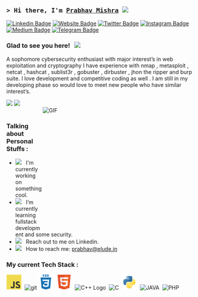 ### <samp>&gt; Hi there, I'm <a href="https://prxbhav.netlify.com/" target="_blank">Prabhav Mishra</a> <img src="https://media.giphy.com/media/hvRJCLFzcasrR4ia7z/giphy.gif" width="25"> </samp>
<!-- <img src="https://media.giphy.com/media/hvRJCLFzcasrR4ia7z/giphy.gif" width="25px"> -->

[![Linkedin Badge](https://img.shields.io/badge/-LinkedIn-0e76a8?style=flat-square&logo=Linkedin&logoColor=white)](https://www.linkedin.com/in/prxbhav/)
[![Website Badge](https://img.shields.io/badge/Website-3b5998?style=flat-square&logo=google-chrome&logoColor=white)](https://prxbhav.netlify.com/)
[![Twitter Badge](https://img.shields.io/badge/-Twitter-00acee?style=flat-square&logo=Twitter&logoColor=white)](https://twitter.com/prxbhav)
[![Instagram Badge](https://img.shields.io/badge/-Instagram-e4405f?style=flat-square&logo=Instagram&logoColor=white)](https://instagram.com/prxbhav/)
[![Medium Badge](https://img.shields.io/badge/medium-%2312100E.svg?&style=for-square&logo=medium&logoColor=white)](https://medium.com/@3xpl0itk1t)
[![Telegram Badge](https://img.shields.io/badge/-Telegram-0088cc?style=flat-square&logo=Telegram&logoColor=white)](https://t.me/prxbhav)


### Glad to see you here! &nbsp; ![](https://visitor-badge.glitch.me/badge?page_id=prabhavms.prabhavms)
A sophomore cybersecurity enthusiast with major interest’s in web exploitation and cryptography I have experience with nmap , metasploit , netcat , hashcat , sublist3r , gobuster , dirbuster , jhon the ripper and burp suite. I love development and competitive coding as well . I am still in my developing phase so would love to meet new people who have similar interest’s. 
<div>
<img height="180em" src="https://github-readme-stats.vercel.app/api?username=3xpl0itk1t&show_icons=true&hide_border=true&&count_private=true&include_all_commits=true" />
<space>
<img height="180em" src="https://github-readme-stats.vercel.app/api/top-langs/?username=3xpl0itk1t&exclude_repo=KNN-Image-Classification&show_icons=true&hide_border=true&layout=compact&langs_count=8"/>
</div>
<div>
<img align="right" alt="GIF" src="https://media.giphy.com/media/xUA7bdpLxQhsSQdyog/giphy.gif" width="408" height="318" /> 
</br>

### Talking about Personal Stuffs : &nbsp;

-  <img src="https://github.com/Gapur/Gapur/blob/main/assets/developer.gif?raw=true" width="21" />&nbsp;&nbsp; I'm currently working on something cool.
-  <img src="https://github.com/Gapur/Gapur/blob/main/assets/lightning.gif?raw=true" width="21" />&nbsp;&nbsp; I’m currently learning fullstack development and some security.
- <img src="https://github.com/Gapur/Gapur/blob/main/assets/message.gif?raw=true" width="21" />&nbsp;&nbsp; Reach out to me on Linkedin.
-  <img src="https://github.com/Gapur/Gapur/blob/main/assets/letterbox.gif?raw=true" width="21" />&nbsp;&nbsp; How to reach me: prabhav@elude.in

</div>

### My current Tech Stack : &nbsp;



<div>

  <img src="https://github.com/devicons/devicon/blob/master/icons/javascript/javascript-original.svg" title="JavaScript" alt="JavaScript" width="40" height="40"/>&nbsp;
<img src="https://www.vectorlogo.zone/logos/git-scm/git-scm-icon.svg" alt="git" width="40" height="40"/> </a> 
  <img src="https://github.com/devicons/devicon/blob/master/icons/css3/css3-plain-wordmark.svg"  title="CSS3" alt="CSS" width="40" height="40"/>&nbsp;
  <img src="https://github.com/devicons/devicon/blob/master/icons/html5/html5-original.svg" title="HTML5" alt="HTML" width="40" height="40"/>&nbsp;
  <img src="https://raw.githubusercontent.com/isocpp/logos/master/cpp_logo.png" alt="C++ Logo"  width="40" height="40"/>&nbsp;
 <img src="https://github.com/abrahamcalf/programming-languages-logos/blob/master/src/c/c_64x64.png" alt="C"  width="40" height="40"/>&nbsp;
  <img src="https://github.com/devicons/devicon/blob/master/icons/python/python-original.svg" title="Python" alt="Python" width="40" height="40"/>&nbsp;
 <img src="https://github.com/abrahamcalf/programming-languages-logos/blob/master/src/java/java_64x64.png"  title="JAVA" alt="JAVA" width="40" height="40"/>&nbsp;
 <img src="https://github.com/abrahamcalf/programming-languages-logos/blob/master/src/php/php_64x64.png"  title="PHP" alt="PHP" width="40" height="40"/>&nbsp;
</div>
<p>

</p>






</br>
